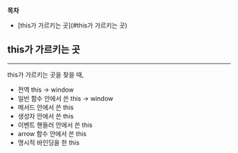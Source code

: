 **목차**
- [this가 가르키는 곳](#this가 가르키는 곳)

## this가 가르키는 곳
------
this가 가르키는 곳을 찾을 때,
- 전역 this -> window
- 일반 함수 안에서 쓴 this -> window
- 메서드 안에서 쓴 this
- 생성자 안에서 쓴 this
- 이벤트 핸들러 안에서 쓴 this
- arrow 함수 안에서 쓴 this
- 명시적 바인딩을 한 this
